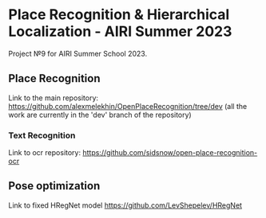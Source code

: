 # Place Recognition & Hierarchical Localization - AIRI Summer 2023

Project №9 for AIRI Summer School 2023.

## Place Recognition

Link to the main repository: https://github.com/alexmelekhin/OpenPlaceRecognition/tree/dev (all the work are currently in the 'dev' branch of the repository)

### Text Recognition
Link to ocr repository: https://github.com/sidsnow/open-place-recognition-ocr

## Pose optimization
Link to fixed HRegNet model https://github.com/LevShepelev/HRegNet
